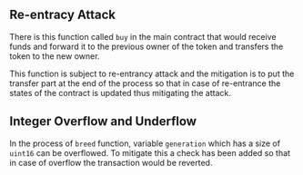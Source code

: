Re-entracy Attack
------------------

There is this function called `buy` in the main contract that would receive funds and forward it to the previous owner of the token and transfers the token to the new owner.

This function is subject to re-entrancy attack and the mitigation is to put the transfer part at the end of the process so that in case of re-entrance the states of the contract is updated thus mitigating the attack.

Integer Overflow and Underflow
------------------------------

In the process of `breed` function, variable `generation` which has a size of `uint16` can be overflowed. To mitigate this a check has been added so that in case of overflow the transaction would be reverted.